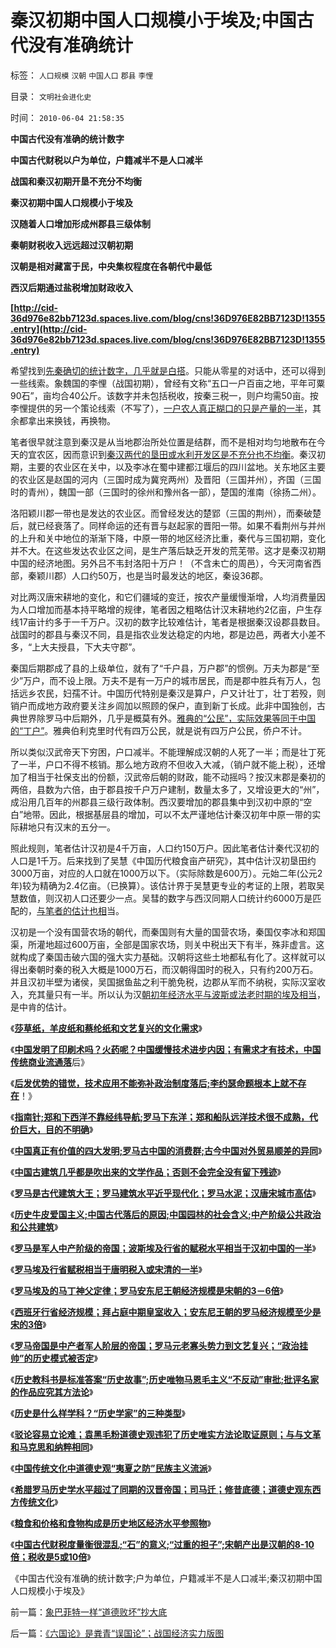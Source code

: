 # 秦汉初期中国人口规模小于埃及;中国古代没有准确统计

标签： `人口规模` `汉朝` `中国人口` `郡县` `李悝` 

目录： `文明社会进化史`

时间： `2010-06-04 21:58:35`

**中国古代没有准确的统计数字**

**中国古代财税以户为单位，户籍减半不是人口减半**

**战国和秦汉初期开垦不充分不均衡**

**秦汉初期中国人口规模小于埃及**

**汉随着人口增加形成州郡县三级体制**

**秦朝财税收入远远超过汉朝初期**

**汉朝是相对藏富于民，中央集权程度在各朝代中最低**

**西汉后期通过盐税增加财政收入**

**[http://cid-36d976e82bb7123d.spaces.live.com/blog/cns!36D976E82BB7123D!1355.entry](http://cid-36d976e82bb7123d.spaces.live.com/blog/cns!36D976E82BB7123D!1355.entry)**

希望找到[先秦确切的统计数字，几乎就是白搭](../../../2010/6/4/道德史观是东西方传统文化的共同之处.md)。只能从零星的对话中，还可以得到一些线索。象魏国的李悝（战国初期），曾经有文称“五口一户百亩之地，平年可粟90石”，亩均合40公斤。该数字并未包括税收，按秦三税一，则户均需50亩。按李悝提供的另一个策论线索（不写了），[一户农人真正糊口的只是产量的一半](../../../2010/6/4/粮食和价格是历史经济水平的参照物.md)，其余都拿出来换钱，再换物。

笔者很早就注意到秦汉是从当地郡治所处位置是结群，而不是相对均匀地散布在今天的宜农区，因而意识到[秦汉两代的垦田或水利开发区是不充分也不均衡](../../../2009/11/21/中国历史人口和国际市场及国家粮食安全.md)。秦汉初期，主要的农业区在关中，以及李冰在蜀中建都江堰后的四川盆地。关东地区主要的农业区是赵国的河内（三国时成为冀兖两州）及晋阳（三国并州），齐国（三国时的青州），魏国一部（三国时的徐州和豫州各一部），楚国的淮南（徐扬二州）。

洛阳颖川郡一带也是发达的农业区。而曾经发达的楚郢（三国的荆州），而秦破楚后，就已经衰落了。同样命运的还有晋与赵起家的晋阳一带。如果不看荆州与并州的上升和关中地位的渐渐下降，中原一带的地区经济比重，秦代与三国初期，变化并不大。在这些发达农业区之间，是生产落后缺乏开发的荒芜带。这才是秦汉初期中国的经济地图。另外吕不韦封洛阳十万户！（不含未亡的周邑），今天河南省西部，秦颖川郡）人口约50万，也是当时最发达的地区，秦设36郡。

对比两汉唐宋耕地的变化，和它们疆域的变迁，按农产量缓慢渐增，人均消费量因为人口增加而基本持平略增的规律，笔者因之粗略估计汉末耕地约2亿亩，户生存线17亩计约多于一千万户。汉初的数字比较难估计，笔者是根据秦汉设郡县数目。战国时的郡县与秦汉不同，县是指农业发达稳定的内地，郡是边邑，两者大小差不多，“上大夫授县，下大夫守郡”。

秦国后期郡成了县的上级单位，就有了“千户县，万户郡”的惯例。万夫为郡是“至少”万户，而不设上限。万夫不是有一万户的城市居民，而是郡中胜兵有万人，包括远乡农民，妇孺不计。中国历代特别是秦汉是算户，户又计壮丁，壮丁若殁，则销户而成地方政府要关注乡闾加以照顾的保户，直到新丁长成。此非中国独创，古典世界除罗马中后期外，几乎是概莫有外。[雅典的“公民”，实际效果等同于中国的“丁户”](../../../2010/5/20/美式民主，东南亚“民主”和雅典的民主.md)。雅典伯利克里时代有四万公民，就是说有四万户公民，侨户不计。

所以类似汉武帝天下穷困，户口减半。不能理解成汉朝的人死了一半；而是壮丁死了一半，户口不得不核销。那么地方政府不但收入大减，（销户就不能上税），还增加了相当于社保支出的份额，汉武帝后朝的财政，能不动摇吗？按汉末郡是秦初的两倍，县数为六倍，由于郡县按千户万户建制，数量太多了，又增设更大的“州”，成沿用几百年的州郡县三级行政体制。西汉要增加的郡县集中到汉初中原的“空白”地带。因此，根据基层县的增加，可以不太严谨地估计秦汉初年中原一带的实际耕地只有汉末的五分一。

照此规则，笔者估计汉初是4千万亩，人口约150万户。因此笔者估计秦代汉初的人口是1千万。后来找到了吴慧《中国历代粮食亩产研究》，其中估计汉初垦田约3000万亩，对应的人口就在1000万以下。（实际除数是600万）。元始二年(公元2年)较为精确为2.4亿亩。（已换算）。该估计界于吴慧更专业的考证的上限，若取吴慧数值，则汉初人口还要少一点。吴彗的数字与西汉同期人口统计约6000万是匹配的，[与笔者的估计也相](../../../2009/11/21/中国历史人口和国际市场及国家粮食安全.md)当。

汉初是一个没有国营农场的朝代，而秦国则有大量的国营农场，秦国仅李冰和郑国渠，所灌地超过600万亩，全部是国家农场，则关中税出天下有半，殊非虚言。这就构成了秦国击破六国的强大实力基础。汉朝将这些土地都私有化了。这样就可以得出秦朝时秦的税入大概是1000万石，而汉朝得国时的税入，只有约200万石。并且汉初半壁为诸侯，吴国据鱼盐之利干脆免税，边郡从军而不纳税，实际汉室收入，充其量只有一半。所以认为汉[朝初年经济水平与波斯或法老时期的埃及相当](../../../2010/6/3/波斯埃及行省税水平相当于汉初一半.md)，是中肯的估计。

《[**莎草纸，羊皮纸和蔡纶纸和文艺复兴的文化需求**](../../../2010/5/31/中国发明了纸吗？.md)》

《[**中国发明了印刷术吗？火药呢？中国缓慢技术进步内因；有需求才有技术，中国传统商业流通落**](http://cid-36d976e82bb7123d.spaces.live.com/blog/cns!36D976E82BB7123D!1327.entry)后》

《[**后发优势的错觉，技术应用不能弥补政治制度落后;李约瑟命题根本上就不存在**](../../../2010/5/31/中国历史上从来没有领先过.md)！》

《[**指南针;郑和下西洋不靠经纬导航;罗马下东洋；郑和船队远洋技术很不成熟，代价巨大，目的不明确**](../../../2010/5/31/指南针？罗马下东洋远远超过郑和下西洋！.md)》

《[**中国真正有价值的四大发明;罗马古中国的消费群;古今中国对外贸易顺差的异同**](../../../2010/5/31/中国真正有价值的四大发明.md)》

《[**中国古建筑几乎都是吹出来的文学作品；否则不会完全没有留下残迹**](../../../2010/6/2/中国古建筑吹出来的牛皮文学吗？.md)》

《[**罗马是古代建筑大王；罗马建筑水平近乎现代化；罗马水泥；汉唐宋城市高估**](../../../2010/6/2/罗马建筑水平近乎现代化;罗马是古代建筑大王.md)》

《[**历史牛皮爱国主义;中国古代落后的原因;中国园林的社会含义;中产阶级公共政治和公共建筑**](../../../2010/6/2/中国古代建筑技术落后的原因;牛皮爱国主义有用吗？.md)》

《[**罗马是军人中产阶级的帝国；波斯埃及行省的赋税水平相当于汉初中国的一半**](../../../2010/6/3/波斯埃及行省税水平相当于汉初一半.md)》

《[**罗马埃及行省赋税相当于唐明税入或宋清的一半**](../../../2010/6/3/罗马埃及行省赋税相当于唐明税入或宋清的一半.md)》

《[**罗马埃及的马丁神父定律；罗马安东尼王朝经济规模是宋朝的3－6倍**](../../../2010/6/3/罗马安东尼王朝经济规模是宋朝的3－6倍.md)》

《[**西班牙行省经济规模；拜占庭中期皇室收入；安东尼王朝的罗马经济规模至少是宋的3倍**](../../../2010/6/3/西班牙行省和拜占庭皇室与宋朝和清朝的税收比较.md)》

《[**罗马帝国是中产者军人阶层的帝国；罗马元老寡头势力到文艺复兴；“政治挂帅”的历史模式被否定**](../../../2010/6/3/罗马元老院富豪和中产者阶层.md)》

《[**历史教科书是标准答案“历史故事”;历史唯物马恩毛主义“不反动”审批;批评名家的作品应究其方法论**](../../../2010/6/2/历史教科书是有标准答案的“历史故事”.md)》

《[**历史是什么样学科？“历史学家”的三种类型**](../../../2010/6/2/历史是什么样学科？“历史学家”的三种类型.md)》

《[**驳论容易立论难；袁黑毛粉道德史观违犯了历史唯实方法论取证原则；与与文革和马克思和纳粹相同**](../../../2010/6/2/历史意识形态，驳论容易立论难.md)》

《[**中国传统文化中道德史观“夷夏之防”民族主义流派**](../../../2010/6/2/道德史观“夷夏之防”历史民族主义流派.md)》

《[**希腊罗马历史学水平超过了同期的汉晋帝国；司马迁；修昔底德；道德史观东西方传统文化**](../../../2010/6/4/道德史观是东西方传统文化的共同之处.md)》

《[**粮食和价格和食物构成是历史地区经济水平参照物**](../../../2010/6/4/粮食和价格是历史经济水平的参照物.md)》

《[**中国古代财税度量衡很混乱;“石”的意义;“过重的担子”;宋朝产出是汉朝的8-10倍；税收是5或10倍**](../../../2010/6/4/中国古代财税度量衡很混乱;“石”的意义.md)》

《中国古代没有准确的统计数字;户为单位，户籍减半不是人口减半;秦汉初期中国人口规模小于埃及》



前一篇：[象巴菲特一样“道德败坏”抄大底](../../../2010/6/4/象巴菲特一样“道德败坏”抄大底.md)

后一篇：[《六国论》是粪青“误国论”；战国经济实力版图](../../../2010/6/4/《六国论》是粪青“误国论”；战国经济实力版图.md)